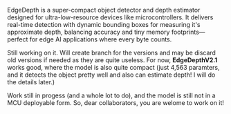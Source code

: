 EdgeDepth is a super-compact object detector and depth estimator designed for ultra-low-resource devices like microcontrollers. It delivers real-time detection with dynamic bounding boxes for measuring it's approximate depth, balancing accuracy and tiny memory footprints—perfect for edge AI applications where every byte counts.

Still working on it. Will create branch for the versions and may be discard old versions if needed as they are quite useless. For now, **EdgeDepthV2.1** works good, where the model is also quite compact (just 4,563 paramters, and it detects the object pretty well and also can estimate depth! I will do the details later.)

Work still in progess (and a whole lot to do), and the model is still not in a MCU deployable form. So, dear collaborators, you are welome to work on it!

